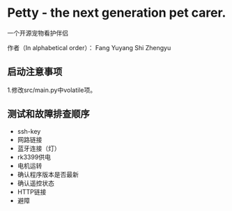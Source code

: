 # Petty - the next generation pet carer.
一个开源宠物看护伴侣

作者（In alphabetical order）： 
Fang Yuyang
Shi Zhengyu

## 启动注意事项
1.修改src/main.py中volatile项。

## 测试和故障排查顺序
- ssh-key
- 网路链接
- 蓝牙连接（灯）
- rk3399供电
- 电机运转
- 确认程序版本是否最新
- 确认遥控状态
- HTTP链接
- 避障
